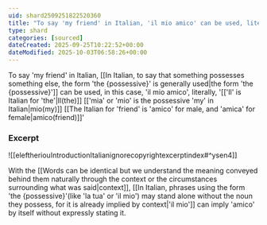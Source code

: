 ```yaml
---
uid: shard2509251822520360
title: "To say 'my friend' in Italian, 'il mio amico' can be used, literally, 'The my friend'"
type: shard
categories: [sourced]
dateCreated: 2025-09-25T10:22:52+00:00
dateModified: 2025-10-03T06:58:26+00:00
---
```

To say 'my friend' in Italian, [[In Italian, to say that something possesses something else, the form 'the {possessive}' is generally used|the form 'the {possessive}']] can be used, in this case, 'il mio amico', literally, '[['Il' is Italian for 'the'|Il(the)]] [['mia' or 'mio' is the possessive 'my' in Italian|mio(my)]] [[The Italian for 'friend' is 'amico' for male, and 'amica' for female|amico(friend)]]' 
### Excerpt
![[eleftheriouIntroductionItalianignorecopyrightexcerptindex#^ysen4]]

With the [[Words can be identical but we understand the meaning conveyed behind them naturally through the context or the circumstances surrounding what was said|context]], [[In Italian, phrases using the form 'the {possessive}'(like 'la tua' or 'il mio') may stand alone without the noun they possess, for it is already implied by context|'il mio']] can imply 'amico' by itself without expressly stating it.